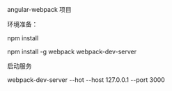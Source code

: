 angular-webpack 项目

环境准备：

npm install

npm install -g webpack webpack-dev-server

启动服务

webpack-dev-server --hot --host 127.0.0.1 --port 3000


